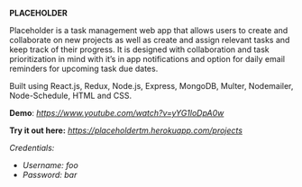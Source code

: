**PLACEHOLDER**

Placeholder is a task management web app that allows users to create and collaborate on new projects as well as create and assign relevant tasks and keep track of their progress. It is designed with collaboration and task prioritization in mind with it’s in app notifications and option for daily email reminders for upcoming task due dates.

Built using React.js, Redux, Node.js, Express, MongoDB, Multer, Nodemailer, Node-Schedule, HTML and CSS.

**Demo**: _https://www.youtube.com/watch?v=yYG1loDpA0w_

**Try it out here:** _https://placeholdertm.herokuapp.com/projects_

_Credentials:_
 * _Username: foo_
  * _Password: bar_

